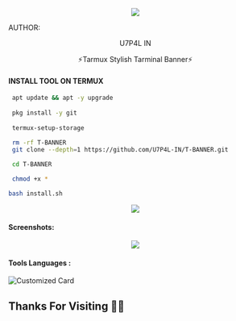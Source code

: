 <p align="center"><img src="./assets/images/TARMUX_BANNER.png">

AUTHOR:
<p align="center">
U7P4L IN 

</br>
<p align="center">
      ⚡Tarmux Stylish Tarminal Banner⚡

</p>
  
#### INSTALL TOOL ON TERMUX
```bash
 apt update && apt -y upgrade
 
 pkg install -y git
 
 termux-setup-storage

 rm -rf T-BANNER
 git clone --depth=1 https://github.com/U7P4L-IN/T-BANNER.git

 cd T-BANNER

 chmod +x *

bash install.sh
```
<p align="center"><img src="./assets/images/carbon.png">

#### Screenshots:

<p align="center"><img src="https://github.com/U7P4L-IN/T-BANNER/blob/main/Screenshot_2023-07-18-15-06-54-433_com.termux-01.jpeg">


#### Tools Languages :

![Customized Card](https://github-readme-stats.vercel.app/api/pin?username=U7P4L-IN&repo=T-BANNER&title_color=fff&icon_color=f9f9f9&text_color=9f9f9f&bg_color=151515)

## Thanks For Visiting 🧡🧡

